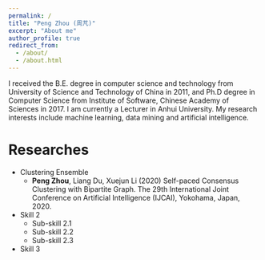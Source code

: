 ```yaml
---
permalink: /
title: "Peng Zhou (周芃)"
excerpt: "About me"
author_profile: true
redirect_from: 
  - /about/
  - /about.html
---
```


I received the B.E. degree in computer science and technology from University of Science and Technology of China in 2011, and Ph.D degree in Computer Science from Institute of Software, Chinese Academy of Sciences in 2017. I am currently a Lecturer in Anhui University. My research interests include machine learning, data mining and artificial intelligence.


Researches
======
* Clustering Ensemble
  * **Peng Zhou**, Liang Du, Xuejun Li (2020) Self-paced Consensus Clustering with Bipartite Graph. The 29th International Joint Conference on Artificial Intelligence (IJCAI),  Yokohama, Japan, 2020.
* Skill 2
  * Sub-skill 2.1
  * Sub-skill 2.2
  * Sub-skill 2.3
* Skill 3